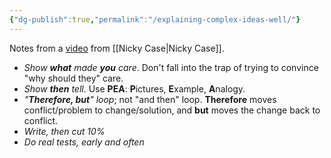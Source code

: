 ```yaml
---
{"dg-publish":true,"permalink":"/explaining-complex-ideas-well/"}
---
```


Notes from a [video](https://www.youtube.com/watch?v=b-M2U3Jl1Cg) from [[Nicky Case\|Nicky Case]].

- *Show **what** made **you** care*. Don't fall into the trap of trying to convince "why should they" care. 
- *Show **then** tell*. Use **PEA**: **P**ictures, **E**xample, **A**nalogy.
- *"**Therefore, but**" loop*; not "and then" loop. **Therefore** moves conflict/problem to change/solution, and **but** moves the change back to conflict.
- *Write, then cut 10%*
- *Do real tests, early and often*